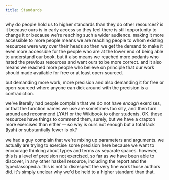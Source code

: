 ```yaml
---
title: Standards
---
```


why do people hold us to higher standards than they do other resources? is it because ours is in early access so they feel there is still opportunity to change it or because we're reaching such a wider audience. making it more accessible to more people means we are reaching people to whom existing resources were way over their heads so then we get the demand to make it even more accessible for the people who are at the lower end of being able to understand our book. but it also means we reached more pedants who hated the previous resources and want ours to be more correct. and it also means we reached more people who believe on principle that our work should made available for free or at least open-sourced.

but demanding more work, more precision and also demanding it for free or open-sourced where anyone can dick around with the precision is a contradiction.

we've literally had people complain that we do not have *enough* exercises, or that the function names we use are sometimes too silly, and then turn around and recommend LYAH or the Wikibook to other students. OK. those resources have things to commend them, surely, but we have a crapton more exercises than either -- so why is ours not enough but a total lack (lyah) or substantially fewer is ok?

we had a guy complain that we're mixing up parameters and arguments. we actually are trying to exercise some precision here because we want to encourage thinking about types and terms as separate spaces. however, this is a level of precision not exercised, so far as we have been able to discover, in any other haskell resource, including the report and the typeclassopedia. this is not to disrespect the very fine work those authors did. it's simply unclear why we'd be held to a higher standard than that. 